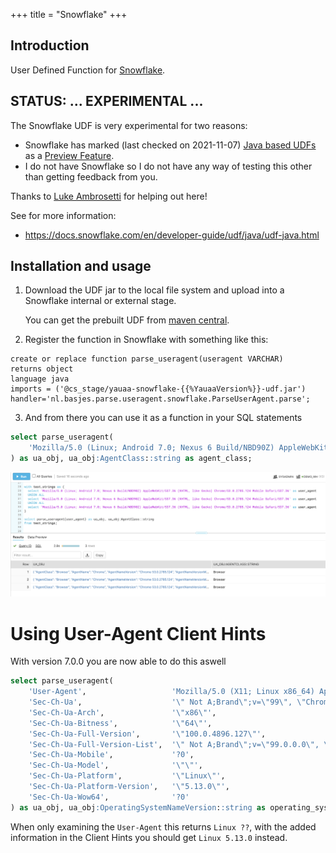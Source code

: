 +++
title = "Snowflake"
+++

## Introduction
User Defined Function for [Snowflake](https://snowflake.com).

## STATUS: ... EXPERIMENTAL ...
The Snowflake UDF is very experimental for two reasons:
- Snowflake has marked (last checked on 2021-11-07) [Java based UDFs](https://docs.snowflake.com/en/developer-guide/udf/java/udf-java.html) as a [Preview Feature](https://docs.snowflake.com/en/release-notes/preview-features.html).
- I do not have Snowflake so I do not have any way of testing this other than getting feedback from you.

Thanks to [Luke Ambrosetti](https://github.com/lambrosetti) for helping out here!

See for more information:
- https://docs.snowflake.com/en/developer-guide/udf/java/udf-java.html

## Installation and usage
1. Download the UDF jar to the local file system and upload into a Snowflake internal or external stage.

   You can get the prebuilt UDF from [maven central](https://search.maven.org/artifact/nl.basjes.parse.useragent/yauaa-snowflake/{{%YauaaVersion%}}/jar).

2. Register the function in Snowflake with something like this:
```
create or replace function parse_useragent(useragent VARCHAR)
returns object
language java
imports = ('@cs_stage/yauaa-snowflake-{{%YauaaVersion%}}-udf.jar')
handler='nl.basjes.parse.useragent.snowflake.ParseUserAgent.parse';
```

3. And from there you can use it as a function in your SQL statements
```sql
select parse_useragent(
    'Mozilla/5.0 (Linux; Android 7.0; Nexus 6 Build/NBD90Z) AppleWebKit/537.36 (KHTML, like Gecko) Chrome/53.0.2785.124 Mobile Safari/537.36'
) as ua_obj, ua_obj:AgentClass::string as agent_class;
```

![Using Yauaa in Snowflake](Snowflake.png)


# Using User-Agent Client Hints
With version 7.0.0 you are now able to do this aswell

```sql
select parse_useragent(
    'User-Agent',                   'Mozilla/5.0 (X11; Linux x86_64) AppleWebKit/537.36 (KHTML, like Gecko) Chrome/100.0.4896.127 Safari/537.36',
    'Sec-Ch-Ua',                    '\" Not A;Brand\";v=\"99\", \"Chromium\";v=\"100\", \"Google Chrome\";v=\"100\"',
    'Sec-Ch-Ua-Arch',               '\"x86\"',
    'Sec-Ch-Ua-Bitness',            '\"64\"',
    'Sec-Ch-Ua-Full-Version',       '\"100.0.4896.127\"',
    'Sec-Ch-Ua-Full-Version-List',  '\" Not A;Brand\";v=\"99.0.0.0\", \"Chromium\";v=\"100.0.4896.127\", \"Google Chrome\";v=\"100.0.4896.127\"',
    'Sec-Ch-Ua-Mobile',             '?0',
    'Sec-Ch-Ua-Model',              '\"\"',
    'Sec-Ch-Ua-Platform',           '\"Linux\"',
    'Sec-Ch-Ua-Platform-Version',   '\"5.13.0\"',
    'Sec-Ch-Ua-Wow64',              '?0'
) as ua_obj, ua_obj:OperatingSystemNameVersion::string as operating_system_name_version;
```

When only examining the `User-Agent` this returns `Linux ??`, with the added information in the Client Hints you should get `Linux 5.13.0` instead.
